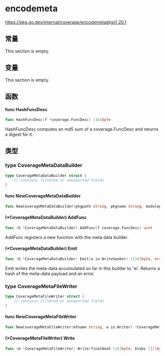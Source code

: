 # encodemeta

https://pkg.go.dev/internal/coverage/encodemeta@go1.20.1







  




## 常量 

This section is empty.

## 变量

This section is empty.

## 函数

#### func HashFuncDesc 

``` go
func HashFuncDesc(f *coverage.FuncDesc) [16]byte
```

HashFuncDesc computes an md5 sum of a coverage.FuncDesc and returns a digest for it.

## 类型

### type CoverageMetaDataBuilder 

``` go
type CoverageMetaDataBuilder struct {
	// contains filtered or unexported fields
}
```

#### func NewCoverageMetaDataBuilder 

``` go
func NewCoverageMetaDataBuilder(pkgpath string, pkgname string, modulepath string) (*CoverageMetaDataBuilder, error)
```

#### (*CoverageMetaDataBuilder) AddFunc 

``` go
func (b *CoverageMetaDataBuilder) AddFunc(f coverage.FuncDesc) uint
```

AddFunc registers a new function with the meta data builder.

#### (*CoverageMetaDataBuilder) Emit 

``` go
func (b *CoverageMetaDataBuilder) Emit(w io.WriteSeeker) ([16]byte, error)
```

Emit writes the meta-data accumulated so far in this builder to 'w'. Returns a hash of the meta-data payload and an error.

### type CoverageMetaFileWriter 

``` go
type CoverageMetaFileWriter struct {
	// contains filtered or unexported fields
}
```

#### func NewCoverageMetaFileWriter 

``` go
func NewCoverageMetaFileWriter(mfname string, w io.Writer) *CoverageMetaFileWriter
```

#### (*CoverageMetaFileWriter) Write 

``` go
func (m *CoverageMetaFileWriter) Write(finalHash [16]byte, blobs [][]byte, mode coverage.CounterMode, granularity coverage.CounterGranularity) error
```